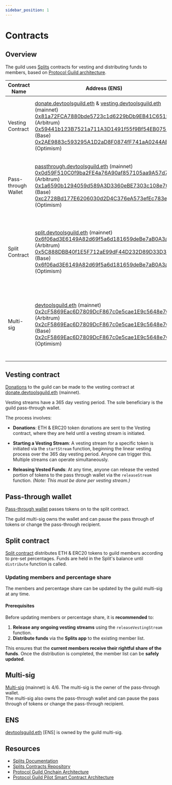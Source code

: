 ```yaml
---
sidebar_position: 1
---
```


# Contracts

## Overview

The guild uses [Splits](https://splits.org/) contracts for vesting and distributing funds to members, based on [Protocol Guild architecture](https://protocol-guild.readthedocs.io/en/latest/03-onchain-architecture.html).


| Contract Name       | Address (ENS)                              | App                                                                 | Docs                                              | Purpose                                                                 |
|---------------------|--------------------------------------------|--------------------------------------------------------------------------------|--------------------------------------------------------------|-------------------------------------------------------------------------------------------------|
| Vesting Contract    | [donate.devtoolsguild.eth](https://etherscan.io/address/donate.devtoolsguild.eth) & [vesting.devtoolsguild.eth](https://etherscan.io/address/vesting.devtoolsguild.eth) (mainnet) [0x81a72FCA7880bde5723c1d6229bDb9EB41C65155](https://arbiscan.io/address/0x81a72FCA7880bde5723c1d6229bDb9EB41C65155) (Arbitrum) [0x59441b123B7521a711A3D1491f55f9Bf54EB0751](https://basescan.org/address/0x59441b123B7521a711A3D1491f55f9Bf54EB0751) (Base) [0x2AE9883c593295A1D2aD8F0874fF741aA0244ABc](https://optimistic.etherscan.io/address/0x2AE9883c593295A1D2aD8F0874fF741aA0244ABc) (Optimism) | [mainnet](https://app.splits.org/accounts/0xB2Eb328c26de2d0A7F68198AA7813B287B3D06b4/?chainId=1) [Arbitrum](https://app.splits.org/accounts/0x81a72FCA7880bde5723c1d6229bDb9EB41C65155/?chainId=42161) [Base](https://app.splits.org/accounts/0x59441b123B7521a711A3D1491f55f9Bf54EB0751/?chainId=8453) [Optimism](https://app.splits.org/accounts/0x2AE9883c593295A1D2aD8F0874fF741aA0244ABc/?chainId=10) | [Vesting](https://docs.splits.org/core/vesting) (Splits) | Accepts ETH/ERC20 donations.  Vests linearly over 365 days to the pass-through wallet. |
| Pass-through Wallet | [passthrough.devtoolsguild.eth](https://etherscan.io/address/passthrough.devtoolsguild.eth) (mainnet) [0x0d59F510C0f9ba2FE4a76A90af857105aa9A57d7](https://arbiscan.io/address/0x0d59F510C0f9ba2FE4a76A90af857105aa9A57d7) (Arbitrum) [0x1a6590b1294059d589A3D3360eBE7303c108e705](https://basescan.org/address/0x1a6590b1294059d589A3D3360eBE7303c108e705) (Base) [0xc2728Bd177E6206030d2D4C376eA573efEc783e9](https://optimistic.etherscan.io/address/0xc2728Bd177E6206030d2D4C376eA573efEc783e9) (Optimism) | [mainnet](https://app.splits.org/accounts/0xeEFf417993EaD1a5e75B3Cd42F4EC0eCca9e9dE7/?chainId=1) [Arbitrum](https://app.splits.org/accounts/0x0d59F510C0f9ba2FE4a76A90af857105aa9A57d7/?chainId=42161) [Base](https://app.splits.org/accounts/0x1a6590b1294059d589A3D3360eBE7303c108e705/?chainId=8453) [Optimism](https://app.splits.org/accounts/0xc2728Bd177E6206030d2D4C376eA573efEc783e9/?chainId=10) | [Pass-through Wallet](https://docs.splits.org/core/pass-through) (Splits) | Passes tokens to the split contract. Guild multi-sig (owner) can pause or change recipient. |
| Split Contract      | [split.devtoolsguild.eth](https://etherscan.io/address/split.devtoolsguild.eth) (mainnet) [0x6f06ad3E6149A82d69f5a6d181659deBe7aB0A3a](https://arbiscan.io/address/0x6f06ad3E6149A82d69f5a6d181659deBe7aB0A3a) (Arbitrum) [0x5C888DBB40f1E5F712aE99dF44D232D89D33D319](https://basescan.org/address/0x5C888DBB40f1E5F712aE99dF44D232D89D33D319) (Base) [0x6f06ad3E6149A82d69f5a6d181659deBe7aB0A3a](https://optimistic.etherscan.io/address/0x6f06ad3E6149A82d69f5a6d181659deBe7aB0A3a) (Optimism) | [mainnet](https://app.splits.org/accounts/0xe5136d651274F49d4fc7a39F01fd5025c2ca9384/?chainId=1) [Arbitrum](https://app.splits.org/accounts/0x6f06ad3E6149A82d69f5a6d181659deBe7aB0A3a/?chainId=42161) [Base](https://app.splits.org/accounts/0x5C888DBB40f1E5F712aE99dF44D232D89D33D319/?chainId=8453) [Optimism](https://app.splits.org/accounts/0x6f06ad3E6149A82d69f5a6d181659deBe7aB0A3a/?chainId=10) | [SplitV2](https://docs.splits.org/core/split-v2) (Splits) | Distributes ETH/ERC20 to guild members per pre-set percentages. Guild multi-sig can update members and shares. |
| Multi-sig           | [devtoolsguild.eth](https://etherscan.io/address/devtoolsguild.eth) (mainnet) [0x2cF5869Eac6D7809DcF867c0e5cae1E9c5648e70](https://arbiscan.io/address/0x2cF5869Eac6D7809DcF867c0e5cae1E9c5648e70) (Arbitrum) [0x2cF5869Eac6D7809DcF867c0e5cae1E9c5648e70](https://basescan.org/address/0x2cF5869Eac6D7809DcF867c0e5cae1E9c5648e70) (Base) [0x2cF5869Eac6D7809DcF867c0e5cae1E9c5648e70](https://optimistic.etherscan.io/address/0x2cF5869Eac6D7809DcF867c0e5cae1E9c5648e70) (Optimism) | N/A                                                                            | N/A                                                          | 4/6 multi-sig.  Can pause or change recipient of pass-through wallet.  Can update split members & shares.  |

## Vesting contract

[Donations](../donate.md) to the guild can be made to the vesting contract at [donate.devtoolsguild.eth](https://etherscan.io/address/donate.devtoolsguild.eth) (mainnet).  

Vesting streams have a 365 day vesting period.  The sole beneficiary is the guild pass-through wallet.  

The process involves:

- **Donations**: ETH & ERC20 token donations are sent to the Vesting contract, where they are held until a vesting stream is initiated.

- **Starting a Vesting Stream**: A vesting stream for a specific token is initiated via the `startStream` function, beginning the linear vesting process over the 365 day vesting period. Anyone can trigger this.  Multiple streams can operate simultaneously.

- **Releasing Vested Funds**: At any time, anyone can release the vested portion of tokens to the pass through wallet via the `releaseStream` function.  *(Note: This must be done per vesting stream.)*

## Pass-through wallet
[Pass-through wallet](https://docs.splits.org/core/pass-through) passes tokens on to the split contract.

The guild multi-sig owns the wallet and can pause the pass through of tokens or change the pass-through recipient.

## Split contract 

[Split contract](https://docs.splits.org/core/split-v2) distributes ETH & ERC20 tokens to guild members according to pre-set percentages.  Funds are held in the Split's balance until `distribute` function is called.

### Updating members and percentage share

The members and percentage share can be updated by the guild multi-sig at any time.

#### Prerequisites

Before updating members or percentage share, it is **recommended** to:

1. **Release any ongoing vesting streams** using the `releaseVestingStream` function.
2. **Distribute funds** via the **Splits app** to the existing member list.

This ensures that the **current members receive their rightful share of the funds**. Once the distribution is completed, the member list can be **safely updated**.

## Multi-sig

[Multi-sig](https://etherscan.io/address/0x2cF5869Eac6D7809DcF867c0e5cae1E9c5648e70) (mainnet) is 4/6.  The multi-sig is the owner of the pass-through wallet.  
The multi-sig also owns the pass-through wallet and can pause the pass through of tokens or change the pass-through recipient.

## ENS

[devtoolsguild.eth](https://app.ens.domains/devtoolsguild.eth) [ENS] is owned by the guild multi-sig.

## Resources

- [Splits Documentation](https://docs.splits.org/)
- [Splits Contracts Repository](https://github.com/0xSplits/splits-contracts)
- [Protocol Guild Onchain Architecture](https://protocol-guild.readthedocs.io/en/latest/03-onchain-architecture.html)
- [Protocol Guild Pilot Smart Contract Architecture](https://protocol-guild.readthedocs.io/en/latest/07-resources.html#pilot-smart-contract-architecture)  
